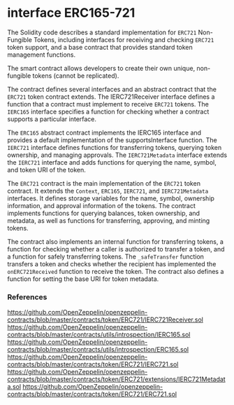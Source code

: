 # interface ERC165-721

The Solidity code describes a standard implementation for `ERC721` Non-Fungible Tokens, including interfaces for receiving and checking `ERC721` token support, and a base contract that provides standard token management functions.

The smart contract allows developers to create their own unique, non-fungible tokens (cannot be replicated).

The contract defines several interfaces and an abstract contract that the `ERC721` token contract extends. The IERC721Receiver interface defines a function that a contract must implement to receive `ERC721` tokens. The `IERC165` interface specifies a function for checking whether a contract supports a particular interface.

The `ERC165` abstract contract implements the IERC165 interface and provides a default implementation of the supportsInterface function. The `IERC721` interface defines functions for transferring tokens, querying token ownership, and managing approvals. The `IERC721Metadata` interface extends the `IERC721` interface and adds functions for querying the name, symbol, and token URI of the token.

The `ERC721` contract is the main implementation of the `ERC721` token contract. It extends the `Context`, `ERC165`, `IERC721`, and `IERC721Metadata` interfaces. It defines storage variables for the name, symbol, ownership information, and approval information of the tokens. The contract implements functions for querying balances, token ownership, and metadata, as well as functions for transferring, approving, and minting tokens.

The contract also implements an internal function for transferring tokens, a function for checking whether a caller is authorized to transfer a token, and a function for safely transferring tokens. The `_safeTransfer` function transfers a token and checks whether the recipient has implemented the `onERC721Received` function to receive the token. The contract also defines a function for setting the base URI for token metadata.


### References

https://github.com/OpenZeppelin/openzeppelin-contracts/blob/master/contracts/token/ERC721/IERC721Receiver.sol
https://github.com/OpenZeppelin/openzeppelin-contracts/blob/master/contracts/utils/introspection/IERC165.sol
https://github.com/OpenZeppelin/openzeppelin-contracts/blob/master/contracts/utils/introspection/ERC165.sol
https://github.com/OpenZeppelin/openzeppelin-contracts/blob/master/contracts/token/ERC721/IERC721.sol
https://github.com/OpenZeppelin/openzeppelin-contracts/blob/master/contracts/token/ERC721/extensions/IERC721Metadata.sol
https://github.com/OpenZeppelin/openzeppelin-contracts/blob/master/contracts/token/ERC721/ERC721.sol
